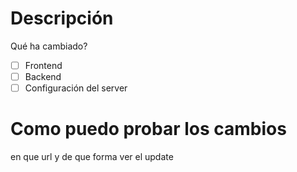 # Descripción
Qué ha cambiado?

- [ ] Frontend
- [ ] Backend
- [ ] Configuración del server
# Como puedo probar los cambios
en que url y de que forma ver el update
